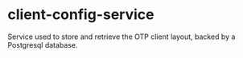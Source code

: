 # client-config-service

Service used to store and retrieve the OTP client layout, backed by a Postgresql database.